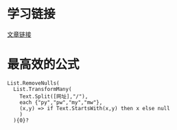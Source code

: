 # 学习链接
[文章链接](https://zhuanlan.zhihu.com/p/36398198)

# 最高效的公式

```
List.RemoveNulls(
  List.TransformMany(
    Text.Split([网址],"/"),
    each {"py","pw","my","mw"},
    (x,y) => if Text.StartsWith(x,y) then x else null 
    )
  ){0}?
```
